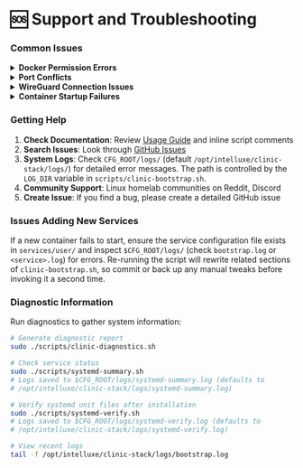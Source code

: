 # 🆘 Support and Troubleshooting

### Common Issues

<details>
<summary><strong>Docker Permission Errors</strong></summary>

```bash
# Add user to docker group
sudo usermod -aG docker $USER
newgrp docker

# Or run with sudo
sudo ./scripts/clinic-bootstrap.sh
```
</details>

<details>
<summary><strong>Port Conflicts</strong></summary>

```bash
# Check what's using a port
sudo netstat -tulpn | grep :3000

# Kill process using port
sudo kill $(sudo lsof -t -i:3000)

# Or modify ports in bootstrap script
```
</details>

<details>
<summary><strong>WireGuard Connection Issues</strong></summary>

```bash
# Check WireGuard status
sudo wg show

# Check firewall rules
sudo ufw status

# Verify port 51820 is open
sudo netstat -tulpn | grep :51820

# Check logs
journalctl -u wg-quick@wg0
```
</details>

<details>
<summary><strong>Container Startup Failures</strong></summary>

```bash
# Check container logs
docker logs REPLACE_WITH_CONTAINER_NAME

# Check available disk space
df -h

# Check Docker service
sudo systemctl status docker

# Restart Docker if needed
sudo systemctl restart docker
```
</details>

### Getting Help

1. **Check Documentation**: Review [Usage Guide](USAGE_GUIDE.md) and inline script comments
2. **Search Issues**: Look through [GitHub Issues](https://github.com/galdaer/intelluxe/issues)
3. **System Logs**: Check `CFG_ROOT/logs/` (default `/opt/intelluxe/clinic-stack/logs/`) for detailed error messages. The path is controlled by the `LOG_DIR` variable in `scripts/clinic-bootstrap.sh`.
4. **Community Support**: Linux homelab communities on Reddit, Discord
5. **Create Issue**: If you find a bug, please create a detailed GitHub issue

### Issues Adding New Services
If a new container fails to start, ensure the service configuration file exists in `services/user/` and inspect `$CFG_ROOT/logs/` (check `bootstrap.log` or `<service>.log`) for errors.
Re-running the script will rewrite related sections of `clinic-bootstrap.sh`, so
commit or back up any manual tweaks before invoking it a second time.

### Diagnostic Information

Run diagnostics to gather system information:
```bash
# Generate diagnostic report
sudo ./scripts/clinic-diagnostics.sh

# Check service status
sudo ./scripts/systemd-summary.sh
# Logs saved to $CFG_ROOT/logs/systemd-summary.log (defaults to
# /opt/intelluxe/clinic-stack/logs/systemd-summary.log)

# Verify systemd unit files after installation
sudo ./scripts/systemd-verify.sh
# Logs saved to $CFG_ROOT/logs/systemd-verify.log (defaults to
# /opt/intelluxe/clinic-stack/logs/systemd-verify.log)

# View recent logs
tail -f /opt/intelluxe/clinic-stack/logs/bootstrap.log
```
